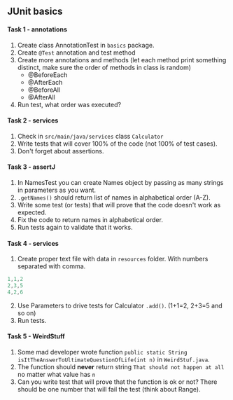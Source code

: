 ## JUnit basics

#### Task 1 - annotations
1. Create class AnnotationTest in `basics` package.
2. Create `@Test` annotation and test method
3. Create more annotations and methods (let each method print something distinct, make sure the order of methods in class is random)
   - @BeforeEach
   - @AfterEach
   - @BeforeAll
   - @AfterAll
4. Run test, what order was executed?

#### Task 2 - services
1. Check in `src/main/java/services` class `Calculator`
2. Write tests that will cover 100% of the code (not 100% of test cases).
3. Don't forget about assertions.


#### Task 3 - assertJ
1. In NamesTest you can create Names object by passing as many strings in parameters as you want.
2. `.getNames()` should return list of names in alphabetical order (A-Z).
3. Write some test (or tests) that will prove that the code doesn't work as expected.
4. Fix the code to return names in alphabetical order.
5. Run tests again to validate that it works.

#### Task 4 - services
1. Create proper text file with data in `resources` folder. With numbers separated with comma.
```java
1,1,2
2,3,5
4,2,6
```
2. Use Parameters to drive tests for Calculator `.add()`. (1+1=2, 2+3=5 and so on)
3. Run tests.


#### Task 5 - WeirdStuff
1. Some mad developer wrote function `public static String isItTheAnswerToUltimateQuestionOfLife(int n)` in `WeirdStuf.java`.
2. The function should **never** return string `That should not happen at all` no matter what value has `n`
3. Can you write test that will prove that the function is ok or not? There should be one number that will fail the test (think about Range).
